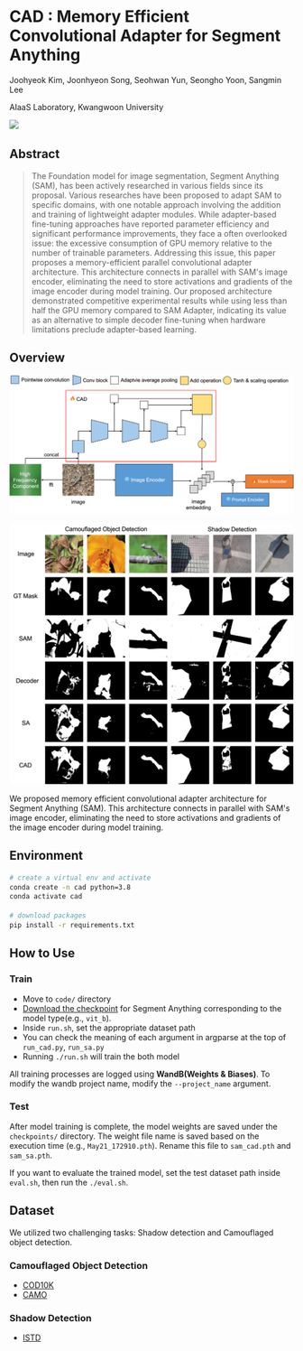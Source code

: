 # CAD : Memory Efficient Convolutional Adapter for Segment Anything

Joohyeok Kim, Joonhyeon Song, Seohwan Yun, Seongho Yoon, Sangmin Lee

AIaaS Laboratory, Kwangwoon University

<a href='https://arxiv.org/abs/2409.15889'><img src='https://img.shields.io/badge/ArXiv-2409.15889-red' /></a> 

## Abstract 

> The Foundation model for image segmentation, Segment Anything (SAM), has been actively researched in various fields since its proposal. Various researches have been proposed to adapt SAM to specific domains, with one notable approach involving the addition and training of lightweight adapter modules. While adapter-based fine-tuning approaches have reported parameter efficiency and significant performance improvements, they face a often overlooked issue: the excessive consumption of GPU memory relative to the number of trainable parameters. Addressing this issue, this paper proposes a memory-efficient parallel convolutional adapter architecture. This architecture connects in parallel with SAM's image encoder, eliminating the need to store activations and gradients of the image encoder during model training. Our proposed architecture demonstrated competitive experimental results while using less than half the GPU memory compared to SAM Adapter, indicating its value as an alternative to simple decoder fine-tuning when hardware limitations preclude adapter-based learning.

## Overview

![alt text](assets/cad.png)

![alt text](assets/infers.png)


We proposed memory efficient convolutional adapter architecture for Segment Anything (SAM). This architecture connects in parallel with SAM's image encoder, eliminating the need to store activations and gradients of the image encoder during model training.

## Environment

```bash 
# create a virtual env and activate
conda create -n cad python=3.8
conda activate cad 

# download packages
pip install -r requirements.txt 
```

## How to Use 

### Train 

- Move to ```code/``` directory
- [Download the checkpoint](https://github.com/facebookresearch/segment-anything?tab=readme-ov-file#model-checkpoints) for Segment Anything corresponding to the model type(e.g., ```vit_b```).
- Inside ```run.sh```, set the appropriate dataset path 
- You can check the meaning of each argument in argparse at the top of ```run_cad.py```, ```run_sa.py```
- Running ```./run.sh``` will train the both model

All training processes are logged using **WandB(Weights & Biases)**. To modify the wandb project name, modify the ```--project_name``` argument.

### Test

After model training is complete, the model weights are saved under the ```checkpoints/``` directory. The weight file name is saved based on the execution time (e.g., ```May21_172910.pth```). Rename this file to ```sam_cad.pth``` and ```sam_sa.pth```.

If you want to evaluate the trained model, set the test dataset path inside ```eval.sh```, then run the ```./eval.sh```.

## Dataset 

We utilized two challenging tasks: Shadow detection and Camouflaged object detection.

### Camouflaged Object Detection
- [COD10K](https://dengpingfan.github.io/pages/COD.html)
- [CAMO](https://sites.google.com/view/ltnghia/research/camo)

### Shadow Detection 
- [ISTD](https://github.com/DeepInsight-PCALab/ST-CGAN)
